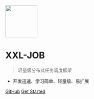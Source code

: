 <img src="https://raw.githubusercontent.com/xuxueli/xxl-job/master/doc/images/xxl-logo.png" width="100" >

# XXL-JOB

> 轻量级分布式任务调度框架

- 开发迅速、学习简单、轻量级、易扩展


[GitHub](https://github.com/xuxueli/xxl-job/)
[Get Started](#《分布式任务调度平台XXL-JOB》)